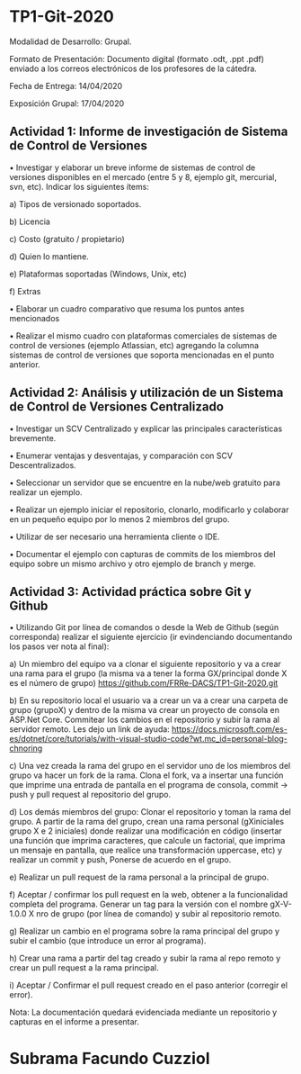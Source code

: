 # TP1-Git-2020

Modalidad de Desarrollo: Grupal.

Formato de Presentación: Documento digital (formato .odt, .ppt .pdf)  enviado a los correos electrónicos de los profesores de la cátedra.

Fecha de Entrega: 14/04/2020

Exposición Grupal: 17/04/2020

## Actividad 1:	Informe de investigación de Sistema de Control de Versiones
•	Investigar y elaborar un breve informe de sistemas de control de versiones disponibles en el mercado (entre 5 y 8, ejemplo git, mercurial, svn, etc). Indicar los siguientes ítems:

a)	Tipos de versionado soportados.

b)	Licencia

c)	Costo (gratuito / propietario)

d)	Quien lo mantiene.

e)	Plataformas soportadas (Windows, Unix, etc)

f)	Extras


•	Elaborar un cuadro comparativo que resuma los puntos antes mencionados 

•	Realizar el mismo cuadro con plataformas comerciales de sistemas de control de versiones (ejemplo Atlassian, etc) agregando la columna sistemas de control de versiones que soporta mencionadas en el punto anterior.

 ## Actividad 2: Análisis y utilización de un Sistema de Control de Versiones Centralizado
•	Investigar un SCV Centralizado y explicar las principales características brevemente.

•	Enumerar ventajas y desventajas, y comparación con SCV Descentralizados.

•	Seleccionar un servidor que se encuentre en la nube/web gratuito para realizar un ejemplo.

•	Realizar un ejemplo iniciar el repositorio, clonarlo, modificarlo y colaborar en un pequeño equipo por lo menos 2 miembros del grupo.

•	Utilizar de ser necesario una herramienta cliente o IDE.

•	Documentar el ejemplo con capturas de commits de los miembros del equipo sobre un mismo archivo y otro ejemplo de branch y merge. 

## Actividad 3: Actividad práctica sobre Git y Github
•	Utilizando Git por línea de comandos o desde la Web de Github (según corresponda) realizar el siguiente ejercicio (ir evindenciando documentando los pasos ver nota al final):

a)	Un miembro del equipo va a clonar el siguiente repositorio y va a crear una rama para el grupo (la misma va a tener la forma GX/principal donde X es el número de grupo)
https://github.com/FRRe-DACS/TP1-Git-2020.git

b)	En su repositorio local el usuario va a crear un va a crear una carpeta de grupo (grupoX) y dentro de la misma va crear un proyecto de consola en ASP.Net Core. Commitear los cambios en el repositorio y subir la rama al servidor remoto.
Les dejo un link de ayuda:
https://docs.microsoft.com/es-es/dotnet/core/tutorials/with-visual-studio-code?wt.mc_id=personal-blog-chnoring

c)	Una vez creada la rama del grupo en el servidor uno de los miembros del grupo va hacer un fork de la rama. Clona el fork, va a insertar una función que imprime una entrada de pantalla en el programa de consola, commit -> push y pull request al repositorio del grupo.

d)	Los demás miembros del grupo: Clonar el repositorio y toman la rama del grupo. A partir de la rama del grupo, crean una rama personal (gXiniciales grupo X e 2 iniciales)  donde realizar una modificación en código (insertar una función que imprima caracteres, que calcule un factorial, que imprima un mensaje en pantalla, que realice una transformación uppercase, etc) y realizar un commit y push, Ponerse de acuerdo en el grupo.

e)	Realizar un pull request de la rama personal a la principal de grupo.

f)	Aceptar / confirmar los pull request en la web, obtener a la funcionalidad completa del programa. Generar un tag para la versión con el nombre gX-V-1.0.0 X nro de grupo (por línea de comando) y subir al repositorio remoto.

g)	Realizar un cambio en el programa sobre la rama principal del grupo y subir el cambio (que introduce un error al programa).

h)	Crear una rama a partir del tag creado y subir la rama al repo remoto y crear un pull request a la rama principal.

i)	Aceptar / Confirmar el pull request creado en el paso anterior (corregir el error).


Nota: La documentación quedará evidenciada mediante un repositorio y capturas en el informe a presentar.
# Subrama Facundo Cuzziol
